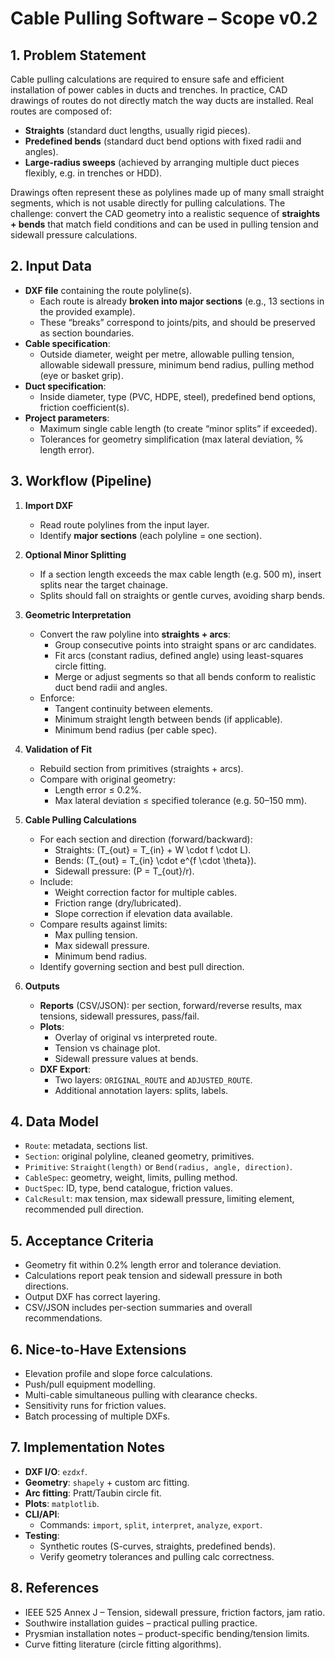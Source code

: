 # Cable Pulling Software – Scope v0.2

## 1. Problem Statement
Cable pulling calculations are required to ensure safe and efficient installation of power cables in ducts and trenches.
In practice, CAD drawings of routes do not directly match the way ducts are installed. Real routes are composed of:
- **Straights** (standard duct lengths, usually rigid pieces).
- **Predefined bends** (standard duct bend options with fixed radii and angles).
- **Large-radius sweeps** (achieved by arranging multiple duct pieces flexibly, e.g. in trenches or HDD).

Drawings often represent these as polylines made up of many small straight segments, which is not usable directly for pulling calculations.
The challenge: convert the CAD geometry into a realistic sequence of **straights + bends** that match field conditions and can be used in pulling tension and sidewall pressure calculations.

## 2. Input Data
- **DXF file** containing the route polyline(s).
  - Each route is already **broken into major sections** (e.g., 13 sections in the provided example).
  - These “breaks” correspond to joints/pits, and should be preserved as section boundaries.
- **Cable specification**:
  - Outside diameter, weight per metre, allowable pulling tension, allowable sidewall pressure, minimum bend radius, pulling method (eye or basket grip).
- **Duct specification**:
  - Inside diameter, type (PVC, HDPE, steel), predefined bend options, friction coefficient(s).
- **Project parameters**:
  - Maximum single cable length (to create “minor splits” if exceeded).
  - Tolerances for geometry simplification (max lateral deviation, % length error).

## 3. Workflow (Pipeline)
1. **Import DXF**
   - Read route polylines from the input layer.
   - Identify **major sections** (each polyline = one section).

2. **Optional Minor Splitting**
   - If a section length exceeds the max cable length (e.g. 500 m), insert splits near the target chainage.
   - Splits should fall on straights or gentle curves, avoiding sharp bends.

3. **Geometric Interpretation**
   - Convert the raw polyline into **straights + arcs**:
     - Group consecutive points into straight spans or arc candidates.
     - Fit arcs (constant radius, defined angle) using least-squares circle fitting.
     - Merge or adjust segments so that all bends conform to realistic duct bend radii and angles.
   - Enforce:
     - Tangent continuity between elements.
     - Minimum straight length between bends (if applicable).
     - Minimum bend radius (per cable spec).

4. **Validation of Fit**
   - Rebuild section from primitives (straights + arcs).
   - Compare with original geometry:
     - Length error ≤ 0.2%.
     - Max lateral deviation ≤ specified tolerance (e.g. 50–150 mm).

5. **Cable Pulling Calculations**
   - For each section and direction (forward/backward):
     - Straights: \(T_{out} = T_{in} + W \cdot f \cdot L\).
     - Bends: \(T_{out} = T_{in} \cdot e^{f \cdot \theta}\).
     - Sidewall pressure: \(P = T_{out}/r\).
   - Include:
     - Weight correction factor for multiple cables.
     - Friction range (dry/lubricated).
     - Slope correction if elevation data available.
   - Compare results against limits:
     - Max pulling tension.
     - Max sidewall pressure.
     - Minimum bend radius.
   - Identify governing section and best pull direction.

6. **Outputs**
   - **Reports** (CSV/JSON): per section, forward/reverse results, max tensions, sidewall pressures, pass/fail.
   - **Plots**:
     - Overlay of original vs interpreted route.
     - Tension vs chainage plot.
     - Sidewall pressure values at bends.
   - **DXF Export**:
     - Two layers: `ORIGINAL_ROUTE` and `ADJUSTED_ROUTE`.
     - Additional annotation layers: splits, labels.

## 4. Data Model
- `Route`: metadata, sections list.
- `Section`: original polyline, cleaned geometry, primitives.
- `Primitive`: `Straight(length)` or `Bend(radius, angle, direction)`.
- `CableSpec`: geometry, weight, limits, pulling method.
- `DuctSpec`: ID, type, bend catalogue, friction values.
- `CalcResult`: max tension, max sidewall pressure, limiting element, recommended pull direction.

## 5. Acceptance Criteria
- Geometry fit within 0.2% length error and tolerance deviation.
- Calculations report peak tension and sidewall pressure in both directions.
- Output DXF has correct layering.
- CSV/JSON includes per-section summaries and overall recommendations.

## 6. Nice-to-Have Extensions
- Elevation profile and slope force calculations.
- Push/pull equipment modelling.
- Multi-cable simultaneous pulling with clearance checks.
- Sensitivity runs for friction values.
- Batch processing of multiple DXFs.

## 7. Implementation Notes
- **DXF I/O**: `ezdxf`.
- **Geometry**: `shapely` + custom arc fitting.
- **Arc fitting**: Pratt/Taubin circle fit.
- **Plots**: `matplotlib`.
- **CLI/API**:
  - Commands: `import`, `split`, `interpret`, `analyze`, `export`.
- **Testing**:
  - Synthetic routes (S-curves, straights, predefined bends).
  - Verify geometry tolerances and pulling calc correctness.

## 8. References
- IEEE 525 Annex J – Tension, sidewall pressure, friction factors, jam ratio.
- Southwire installation guides – practical pulling practice.
- Prysmian installation notes – product-specific bending/tension limits.
- Curve fitting literature (circle fitting algorithms).
